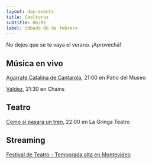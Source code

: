 ```yaml
---
layout: day-events
title: Coolturus
subtitle: 06/02
label: Sábado 06 de febrero
---
```

No dejes que se te vaya el verano. ¡Aprovechá!

## Música en vivo

[Agarrate Catalina de Cantarola](https://www.instagram.com/saladelmuseo/), 21:00 en Patio del Museo

[Valdez](https://instagram.com/chains_disco?igshid=1dp7lgcxxx99t), 21:30 en Chains

## Teatro

[Como si pasara un tren](https://www.instagram.com/lagringateatro/?hl=es), 22:00 en La Gringa Teatro

## Streaming

[Festival de Teatro - Temporada alta en Montevideo](https://salaverdi.montevideo.gub.uy/teatro/temporada-2021-estela-medina-0/festival-temporada-alta-de-girona-2021) 
